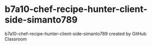 # b7a10-chef-recipe-hunter-client-side-simanto789
b7a10-chef-recipe-hunter-client-side-simanto789 created by GitHub Classroom
